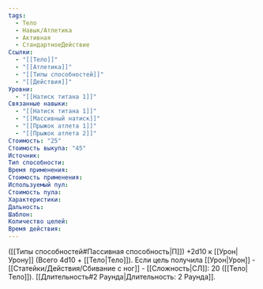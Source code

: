 ```yaml
---
tags:
  - Тело
  - Навык/Атлетика
  - Активная
  - СтандартноеДействие
Ссылки:
  - "[[Тело]]"
  - "[[Атлетика]]"
  - "[[Типы способностей]]"
  - "[[Действия]]"
Уровни:
  - "[[Натиск титана 1]]"
Связанные навыки:
  - "[[Натиск титана 1]]"
  - "[[Массивный натиск]]"
  - "[[Прыжок атлета 1]]"
  - "[[Прыжок атлета 2]]"
Стоимость: "25"
Стоимость выкупа: "45"
Источник:
Тип способности:
Время применения:
Стоимость применения:
Используемый пул:
Стоимость пула:
Характеристики:
Дальность:
Шаблон:
Количество целей:
Время действия:
---
```

([[Типы способностей#Пассивная способность|П]]) +2d10 к [[Урон|Урону]] (Всего 4d10 + [[Тело|Тело]]). Если цель получила [[Урон|Урон]] - [[Статейки/Действия/Сбивание с ног]] - [[Сложность|СЛ]]: 20 ([[Тело|Тело]]). [[Длительность#2 Раунда|Длительность: 2 Раунда]].